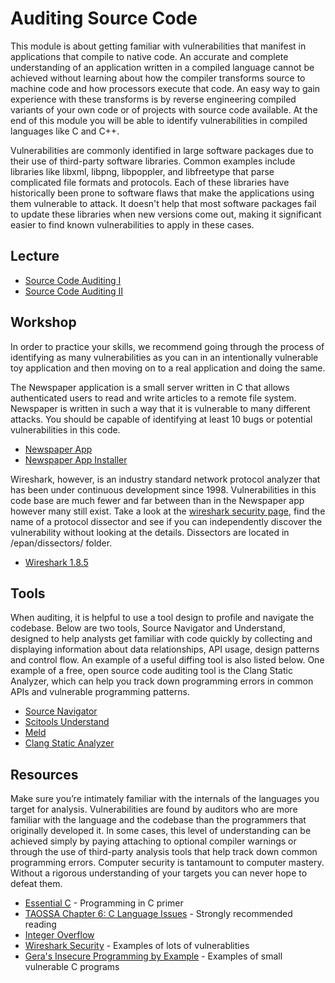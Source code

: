 # Auditing Source Code
This module is about getting familiar with vulnerabilities that manifest in applications that compile to native code. An accurate and complete understanding of an application written in a compiled language cannot be achieved without learning about how the compiler transforms source to machine code and how processors execute that code. An easy way to gain experience with these transforms is by reverse engineering compiled variants of your own code or of projects with source code available. At the end of this module you will be able to identify vulnerabilities in compiled languages like C and C++.

Vulnerabilities are commonly identified in large software packages due to their use of third-party software libraries. Common examples include libraries like libxml, libpng, libpoppler, and libfreetype that parse complicated file formats and protocols. Each of these libraries have historically been prone to software flaws that make the applications using them vulnerable to attack. It doesn't help that most software packages fail to update these libraries when new versions come out, making it significant easier to find known vulnerabilities to apply in these cases.

## Lecture

* [Source Code Auditing I](http://vimeo.com/30001189)
* [Source Code Auditing II](http://vimeo.com/29702192)

## Workshop

In order to practice your skills, we recommend going through the process of identifying as many vulnerabilities as you can in an intentionally vulnerable toy application and then moving on to a real application and doing the same.

The Newspaper application is a small server written in C that allows authenticated users to read and write articles to a remote file system. Newspaper is written in such a way that it is vulnerable to many different attacks. You should be capable of identifying at least 10 bugs or potential vulnerabilities in this code.

* [Newspaper App](/vulnerabilities/source_workshop/news_server.c)
* [Newspaper App Installer](/vulnerabilities/source_workshop/news_install.sh)

Wireshark, however, is an industry standard network protocol analyzer that has been under continuous development since 1998. Vulnerabilities in this code base are much fewer and far between than in the Newspaper app however many still exist. Take a look at the [wireshark security page](http://wireshark.org/security), find the name of a protocol dissector and see if you can independently discover the vulnerability without looking at the details. Dissectors are located in /epan/dissectors/ folder.

* [Wireshark 1.8.5](http://www.wireshark.org/download/src/all-versions/wireshark-1.8.5.tar.bz2)

## Tools

When auditing, it is helpful to use a tool design to profile and navigate the codebase. Below are two tools, Source Navigator and Understand, designed to help analysts get familiar with code quickly by collecting and displaying information about data relationships, API usage, design patterns and control flow. An example of a useful diffing tool is also listed below. One example of a free, open source code auditing tool is the Clang Static Analyzer, which can help you track down programming errors in common APIs and vulnerable programming patterns.

* [Source Navigator](http://sourcenav.sourceforge.net/)
* [Scitools Understand](http://www.scitools.com/)
* [Meld](http://meldmerge.org/)
* [Clang Static Analyzer](http://clang-analyzer.llvm.org/)

## Resources

Make sure you’re intimately familiar with the internals of the languages you target for analysis.  Vulnerabilities are found by auditors who are more familiar with the language and the codebase than the programmers that originally developed it. In some cases, this level of understanding can be achieved simply by paying attaching to optional compiler warnings or through the use of third-party analysis tools that help track down common programming errors. Computer security is tantamount to computer mastery. Without a rigorous understanding of your targets you can never hope to defeat them.

* [Essential C](/vulnerabilities/references/EssentialC.pdf) - Programming in C primer
* [TAOSSA Chapter 6: C Language Issues](/vulnerabilities/references/Dowd_ch06.pdf) - Strongly recommended reading
* [Integer Overflow](http://en.wikipedia.org/wiki/Integer_overflow)
* [Wireshark Security](https://wireshark.org/security/) - Examples of lots of vulnerablities
* [Gera's Insecure Programming by Example](https://github.com/deadbits/InsecureProgramming) - Examples of small vulnerable C programs
